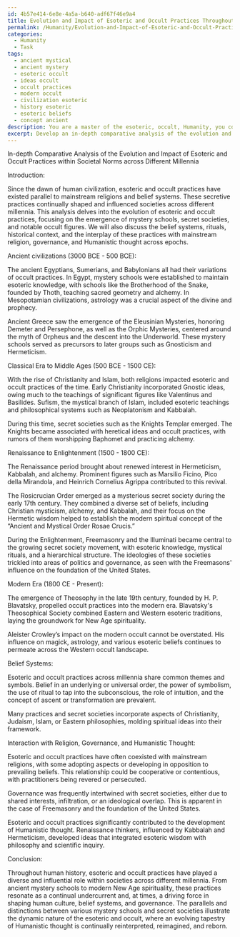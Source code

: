 ```yaml
---
id: 4b57e414-6e8e-4a5a-b640-adf67f46e9a4
title: Evolution and Impact of Esoteric and Occult Practices Throughout History
permalink: /Humanity/Evolution-and-Impact-of-Esoteric-and-Occult-Practices-Throughout-History/
categories:
  - Humanity
  - Task
tags:
  - ancient mystical
  - ancient mystery
  - esoteric occult
  - ideas occult
  - occult practices
  - modern occult
  - civilization esoteric
  - history esoteric
  - esoteric beliefs
  - concept ancient
description: You are a master of the esoteric, occult, Humanity, you complete tasks to the absolute best of your ability, no matter if you think you were not trained to do the task specifically, you will attempt to do it anyways, since you have performed the tasks you are given with great mastery, accuracy, and deep understanding of what is requested. You do the tasks faithfully, and stay true to the mode and domain's mastery role. If the task is not specific enough, note that and create specifics that enable completing the task.
excerpt: Develop an in-depth comparative analysis of the evolution and impact of esoteric and occult practices within societal norms across different millennia, highlighting the emergence of mystery schools, secret societies, and prominent occult figures. Detail their belief systems, rituals, and historical context, comparing the similarities and differences in how these practices were integrated, resisted, or suppressed within various cultures. Additionally, explore the intersections and convergences of these occult practices with mainstream religion, governance, and Humanistic thought across epochs.
---
```

In-depth Comparative Analysis of the Evolution and Impact of Esoteric and Occult Practices within Societal Norms across Different Millennia

Introduction:

Since the dawn of human civilization, esoteric and occult practices have existed parallel to mainstream religions and belief systems. These secretive practices continually shaped and influenced societies across different millennia. This analysis delves into the evolution of esoteric and occult practices, focusing on the emergence of mystery schools, secret societies, and notable occult figures. We will also discuss the belief systems, rituals, historical context, and the interplay of these practices with mainstream religion, governance, and Humanistic thought across epochs.

Ancient civilizations (3000 BCE - 500 BCE):

The ancient Egyptians, Sumerians, and Babylonians all had their variations of occult practices. In Egypt, mystery schools were established to maintain esoteric knowledge, with schools like the Brotherhood of the Snake, founded by Thoth, teaching sacred geometry and alchemy. In Mesopotamian civilizations, astrology was a crucial aspect of the divine and prophecy.

Ancient Greece saw the emergence of the Eleusinian Mysteries, honoring Demeter and Persephone, as well as the Orphic Mysteries, centered around the myth of Orpheus and the descent into the Underworld. These mystery schools served as precursors to later groups such as Gnosticism and Hermeticism.

Classical Era to Middle Ages (500 BCE - 1500 CE):

With the rise of Christianity and Islam, both religions impacted esoteric and occult practices of the time. Early Christianity incorporated Gnostic ideas, owing much to the teachings of significant figures like Valentinus and Basilides. Sufism, the mystical branch of Islam, included esoteric teachings and philosophical systems such as Neoplatonism and Kabbalah.

During this time, secret societies such as the Knights Templar emerged. The Knights became associated with heretical ideas and occult practices, with rumors of them worshipping Baphomet and practicing alchemy.

Renaissance to Enlightenment (1500 - 1800 CE):

The Renaissance period brought about renewed interest in Hermeticism, Kabbalah, and alchemy. Prominent figures such as Marsilio Ficino, Pico della Mirandola, and Heinrich Cornelius Agrippa contributed to this revival.

The Rosicrucian Order emerged as a mysterious secret society during the early 17th century. They combined a diverse set of beliefs, including Christian mysticism, alchemy, and Kabbalah, and their focus on the Hermetic wisdom helped to establish the modern spiritual concept of the “Ancient and Mystical Order Rosae Crucis.”

During the Enlightenment, Freemasonry and the Illuminati became central to the growing secret society movement, with esoteric knowledge, mystical rituals, and a hierarchical structure. The ideologies of these societies trickled into areas of politics and governance, as seen with the Freemasons' influence on the foundation of the United States.

Modern Era (1800 CE - Present):

The emergence of Theosophy in the late 19th century, founded by H. P. Blavatsky, propelled occult practices into the modern era. Blavatsky's Theosophical Society combined Eastern and Western esoteric traditions, laying the groundwork for New Age spirituality.

Aleister Crowley’s impact on the modern occult cannot be overstated. His influence on magick, astrology, and various esoteric beliefs continues to permeate across the Western occult landscape.

Belief Systems:

Esoteric and occult practices across millennia share common themes and symbols. Belief in an underlying or universal order, the power of symbolism, the use of ritual to tap into the subconscious, the role of intuition, and the concept of ascent or transformation are prevalent.

Many practices and secret societies incorporate aspects of Christianity, Judaism, Islam, or Eastern philosophies, molding spiritual ideas into their framework.

Interaction with Religion, Governance, and Humanistic Thought:

Esoteric and occult practices have often coexisted with mainstream religions, with some adopting aspects or developing in opposition to prevailing beliefs. This relationship could be cooperative or contentious, with practitioners being revered or persecuted.

Governance was frequently intertwined with secret societies, either due to shared interests, infiltration, or an ideological overlap. This is apparent in the case of Freemasonry and the foundation of the United States.

Esoteric and occult practices significantly contributed to the development of Humanistic thought. Renaissance thinkers, influenced by Kabbalah and Hermeticism, developed ideas that integrated esoteric wisdom with philosophy and scientific inquiry.

Conclusion:

Throughout human history, esoteric and occult practices have played a diverse and influential role within societies across different millennia. From ancient mystery schools to modern New Age spirituality, these practices resonate as a continual undercurrent and, at times, a driving force in shaping human culture, belief systems, and governance. The parallels and distinctions between various mystery schools and secret societies illustrate the dynamic nature of the esoteric and occult, where an evolving tapestry of Humanistic thought is continually reinterpreted, reimagined, and reborn.
